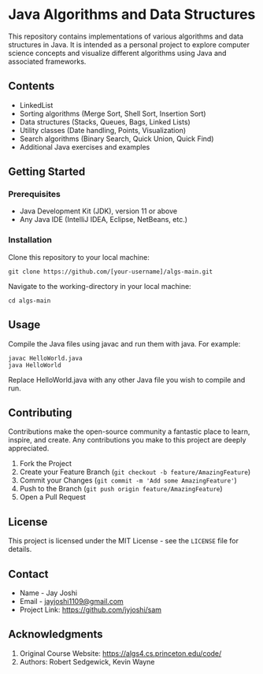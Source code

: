 # Java Algorithms and Data Structures

This repository contains implementations of various algorithms and data structures in Java. It is intended as a personal project to explore computer science concepts and visualize different algorithms using Java and associated frameworks.

## Contents

- LinkedList
- Sorting algorithms (Merge Sort, Shell Sort, Insertion Sort)
- Data structures (Stacks, Queues, Bags, Linked Lists)
- Utility classes (Date handling, Points, Visualization)
- Search algorithms (Binary Search, Quick Union, Quick Find)
- Additional Java exercises and examples

## Getting Started

### Prerequisites

- Java Development Kit (JDK), version 11 or above
- Any Java IDE (IntelliJ IDEA, Eclipse, NetBeans, etc.)

### Installation

Clone this repository to your local machine:

```
git clone https://github.com/[your-username]/algs-main.git
```
Navigate to the working-directory in your local machine:
```
cd algs-main
```

## Usage
Compile the Java files using javac and run them with java. For example:
```
javac HelloWorld.java
java HelloWorld
```
Replace HelloWorld.java with any other Java file you wish to compile and run.

## Contributing

Contributions make the open-source community a fantastic place to learn, inspire, and create. Any contributions you make to this project are deeply appreciated.

1. Fork the Project
2. Create your Feature Branch (`git checkout -b feature/AmazingFeature`)
3. Commit your Changes (`git commit -m 'Add some AmazingFeature'`)
4. Push to the Branch (`git push origin feature/AmazingFeature`)
5. Open a Pull Request

## License

This project is licensed under the MIT License - see the `LICENSE` file for details.

## Contact

* Name - Jay Joshi
* Email - jayjoshi1109@gmail.com
* Project Link: https://github.com/jyjoshi/sam

## Acknowledgments

1. Original Course Website: https://algs4.cs.princeton.edu/code/
2. Authors: Robert Sedgewick, Kevin Wayne

